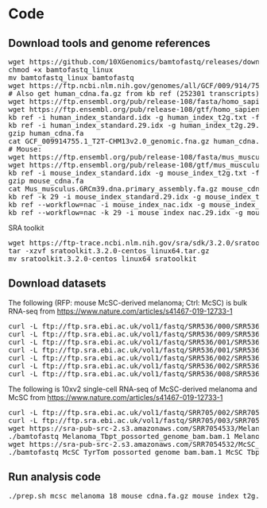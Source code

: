 # Code

## Download tools and genome references

<pre>wget https://github.com/10XGenomics/bamtofastq/releases/download/v1.4.1/bamtofastq_linux
chmod +x bamtofastq_linux
mv bamtofastq_linux bamtofastq
wget https://ftp.ncbi.nlm.nih.gov/genomes/all/GCF/009/914/755/GCF_009914755.1_T2T-CHM13v2.0/GCF_009914755.1_T2T-CHM13v2.0_genomic.fna.gz
# Also get human_cdna.fa.gz from kb ref (252301 transcripts)
wget https://ftp.ensembl.org/pub/release-108/fasta/homo_sapiens/dna/Homo_sapiens.GRCh38.dna.primary_assembly.fa.gz
wget https://ftp.ensembl.org/pub/release-108/gtf/homo_sapiens/Homo_sapiens.GRCh38.108.gtf.gz
kb ref -i human_index_standard.idx -g human_index_t2g.txt -f1 human_cdna.fa Homo_sapiens.GRCh38.dna.primary_assembly.fa.gz Homo_sapiens.GRCh38.108.gtf.gz
kb ref -i human_index_standard.29.idx -g human_index_t2g.29.txt -f1 human_cdna.29.fa Homo_sapiens.GRCh38.dna.primary_assembly.fa.gz Homo_sapiens.GRCh38.108.gtf.gz
gzip human_cdna.fa
cat GCF_009914755.1_T2T-CHM13v2.0_genomic.fna.gz human_cdna.fa.gz > human_final.fa.gz
# Mouse:
wget https://ftp.ensembl.org/pub/release-108/fasta/mus_musculus/dna/Mus_musculus.GRCm39.dna.primary_assembly.fa.gz
wget https://ftp.ensembl.org/pub/release-108/gtf/mus_musculus/Mus_musculus.GRCm39.108.gtf.gz
kb ref -i mouse_index_standard.idx -g mouse_index_t2g.txt -f1 mouse_cdna.fa Mus_musculus.GRCm39.dna.primary_assembly.fa.gz Mus_musculus.GRCm39.108.gtf.gz
gzip mouse_cdna.fa
cat Mus_musculus.GRCm39.dna.primary_assembly.fa.gz mouse_cdna.fa.gz > mouse_final.fa.gz
kb ref -k 29 -i mouse_index_standard.29.idx -g mouse_index_t2g.29.txt -f1 mouse_cdna.29.fa Mus_musculus.GRCm39.dna.primary_assembly.fa.gz Mus_musculus.GRCm39.108.gtf.gz
kb ref --workflow=nac -i mouse_index_nac.idx -g mouse_index_nac_t2g.txt -c1 mouse_nac.c1 -c2 mouse_nac.c2 -f1 mouse_nac_1.fa -f2 mouse_nac_2.fa Mus_musculus.GRCm39.dna.primary_assembly.fa.gz Mus_musculus.GRCm39.108.gtf.gz
kb ref --workflow=nac -k 29 -i mouse_index_nac.29.idx -g mouse_index_nac_t2g.29.txt -c1 mouse_nac.29.c1 -c2 mouse_nac.29.c2 -f1 mouse_nac_1.29.fa -f2 mouse_nac_2.29.fa Mus_musculus.GRCm39.dna.primary_assembly.fa.gz Mus_musculus.GRCm39.108.gtf.gz
</pre>

SRA toolkit

<pre>
wget https://ftp-trace.ncbi.nlm.nih.gov/sra/sdk/3.2.0/sratoolkit.3.2.0-centos_linux64.tar.gz
tar -xzvf sratoolkit.3.2.0-centos_linux64.tar.gz
mv sratoolkit.3.2.0-centos_linux64 sratoolkit
</pre>

## Download datasets

The following (RFP: mouse McSC-derived melanoma; Ctrl: McSC) is bulk RNA-seq from https://www.nature.com/articles/s41467-019-12733-1

<pre>curl -L ftp://ftp.sra.ebi.ac.uk/vol1/fastq/SRR536/000/SRR5368670/SRR5368670.fastq.gz -o SRR5368670_GSM2546910_Ctrl_T7d.3_Mus_musculus_RNA-Seq.fastq.gz
curl -L ftp://ftp.sra.ebi.ac.uk/vol1/fastq/SRR536/009/SRR5368669/SRR5368669.fastq.gz -o SRR5368669_GSM2546909_Ctrl_T7d.2_Mus_musculus_RNA-Seq.fastq.gz
curl -L ftp://ftp.sra.ebi.ac.uk/vol1/fastq/SRR536/001/SRR5368671/SRR5368671_1.fastq.gz -o SRR5368671_GSM2546911_RFP_1_Mus_musculus_RNA-Seq_1.fastq.gz
curl -L ftp://ftp.sra.ebi.ac.uk/vol1/fastq/SRR536/001/SRR5368671/SRR5368671_2.fastq.gz -o SRR5368671_GSM2546911_RFP_1_Mus_musculus_RNA-Seq_2.fastq.gz
curl -L ftp://ftp.sra.ebi.ac.uk/vol1/fastq/SRR536/002/SRR5368672/SRR5368672_1.fastq.gz -o SRR5368672_GSM2546912_RFP_2_Mus_musculus_RNA-Seq_1.fastq.gz
curl -L ftp://ftp.sra.ebi.ac.uk/vol1/fastq/SRR536/002/SRR5368672/SRR5368672_2.fastq.gz -o SRR5368672_GSM2546912_RFP_2_Mus_musculus_RNA-Seq_2.fastq.gz
curl -L ftp://ftp.sra.ebi.ac.uk/vol1/fastq/SRR536/008/SRR5368668/SRR5368668.fastq.gz -o SRR5368668_GSM2546908_Ctrl_T7d.1_Mus_musculus_RNA-Seq.fastq.gz
</pre>

The following is 10xv2 single-cell RNA-seq of McSC-derived melanoma and McSC from https://www.nature.com/articles/s41467-019-12733-1

<pre>
curl -L ftp://ftp.sra.ebi.ac.uk/vol1/fastq/SRR705/002/SRR7054532/SRR7054532.fastq.gz -o SRR7054532_GSM3108125_McSC_TyrTom_Mus_musculus_RNA-Seq.fastq.gz
curl -L ftp://ftp.sra.ebi.ac.uk/vol1/fastq/SRR705/003/SRR7054533/SRR7054533.fastq.gz -o SRR7054533_GSM3108126_Melanoma_Tbpt_Mus_musculus_RNA-Seq.fastq.gz
wget https://sra-pub-src-2.s3.amazonaws.com/SRR7054533/Melanoma_Tbpt_possorted_genome_bam.bam.1
./bamtofastq Melanoma_Tbpt_possorted_genome_bam.bam.1 Melanoma_Tbpt/
wget https://sra-pub-src-2.s3.amazonaws.com/SRR7054532/McSC_TyrTom_possorted_genome_bam.bam.1
./bamtofastq McSC_TyrTom_possorted_genome_bam.bam.1 McSC_Tbpt/
</pre>

## Run analysis code

<pre>./prep.sh mcsc_melanoma 18 mouse_cdna.fa.gz mouse_index_t2g.txt 10xv2 None 1,2,2,2 mouse_final.fa.gz,SRR5368668_GSM2546908_Ctrl_T7d.1_Mus_musculus_RNA-Seq.fastq.gz,SRR7054532_GSM3108125_McSC_TyrTom_Mus_musculus_RNA-Seq.fastq.gz,SRR7054533_GSM3108126_Melanoma_Tbpt_Mus_musculus_RNA-Seq.fastq.gz Melanoma_Tbpt/count-Tbpt_MissingLibrary_1_HMN5YBBXX/bamtofastq_S1_L002_R1_001.fastq.gz,Melanoma_Tbpt/count-Tbpt_MissingLibrary_1_HMN5YBBXX/bamtofastq_S1_L002_R2_001.fastq.gz,Melanoma_Tbpt/count-Tbpt_MissingLibrary_1_HMN5YBBXX/bamtofastq_S1_L002_R1_002.fastq.gz,Melanoma_Tbpt/count-Tbpt_MissingLibrary_1_HMN5YBBXX/bamtofastq_S1_L002_R2_002.fastq.gz,Melanoma_Tbpt/count-Tbpt_MissingLibrary_1_HMN5YBBXX/bamtofastq_S1_L002_R1_003.fastq.gz,Melanoma_Tbpt/count-Tbpt_MissingLibrary_1_HMN5YBBXX/bamtofastq_S1_L002_R2_003.fastq.gz,Melanoma_Tbpt/count-Tbpt_MissingLibrary_1_HMN5YBBXX/bamtofastq_S1_L002_R1_004.fastq.gz,Melanoma_Tbpt/count-Tbpt_MissingLibrary_1_HMN5YBBXX/bamtofastq_S1_L002_R2_004.fastq.gz</pre>

